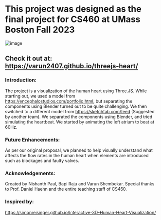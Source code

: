 # This project was designed as the final project for CS460 at UMass Boston Fall 2023
![image](https://github.com/varun2407/threejs-heart/assets/16464477/da61b11d-475c-490c-a1d1-e8a64cbdb5da)

## Check it out at: https://varun2407.github.io/threejs-heart/

### Introduction:
The project is a visualization of the human heart using Three.JS. While starting out, we used a model from https://encephalostudios.com/portfolio.html, but separating the components using Blender turned out to be quite challenging. We then switched to a different model from https://sketchfab.com/feed (Suggested by another team). We separated the components using Blender, and tried simulating the heartbeat. We started by animating the left atrium to beat at 60Hz.

### Future Enhancements:
As per our original proposal, we planned to help visually understand what affects the flow rates in the human heart when elements are introduced such as blockages and faulty valves.

### Acknowledgements:
Created by Nishanth Paul, Bapi Raju and Varun Shembekar. 
Special thanks to Prof. Daniel Haehn and the entire teaching staff of CS460.
### Inspired by:
https://simonreisinger.github.io/Interactive-3D-Human-Heart-Visualization/
